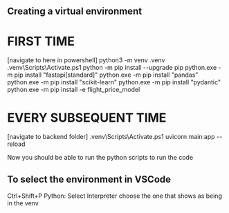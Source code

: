 ## Creating a virtual environment
# FIRST TIME
[navigate to here in powershell]
python3 -m venv .venv
.venv\Scripts\Activate.ps1
python -m pip install --upgrade pip
python.exe -m pip install "fastapi[standard]"
python.exe -m pip install "pandas"
python.exe -m pip install "scikit-learn"
python.exe -m pip install "pydantic"
python.exe -m pip install -e flight_price_model

# EVERY SUBSEQUENT TIME
[navigate to backend folder]
.venv\Scripts\Activate.ps1
uvicorn main:app --reload

Now you should be able to run the python scripts to run the code

## To select the environment in VSCode
Ctrl+Shift+P
Python: Select Interpreter
choose the one that shows as being in the venv